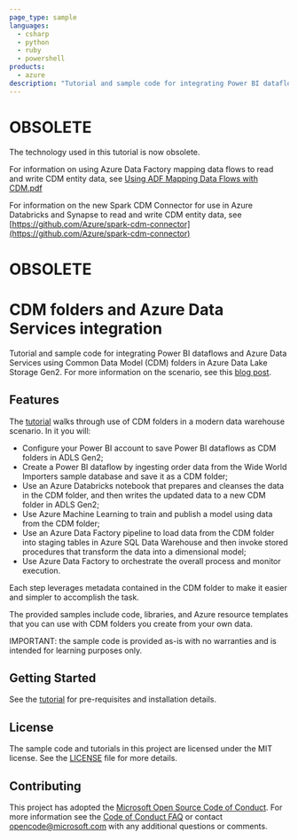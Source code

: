```yaml
---
page_type: sample
languages:
  - csharp
  - python
  - ruby
  - powershell
products:
  - azure
description: "Tutorial and sample code for integrating Power BI dataflows and Azure Data Services using Common Data Model folders in Azure Data Lake."
---
```


# OBSOLETE

The technology used in this tutorial is now obsolete.  

For information on using Azure Data Factory mapping data flows to read and write CDM entity data, see [Using ADF Mapping Data Flows with CDM.pdf](https://github.com/Azure-Samples/cdm-azure-data-services-integration/blob/master/Using%20ADF%20Mapping%20Data%20Flows%20with%20CDM.pdf)

For information on the new Spark CDM Connector for use in Azure Databricks and Synapse to read and write CDM entity data, see [https://github.com/Azure/spark-cdm-connector](https://github.com/Azure/spark-cdm-connector)

# OBSOLETE

# CDM folders and Azure Data Services integration

Tutorial and sample code for integrating Power BI dataflows and Azure Data Services using Common Data Model (CDM) folders in Azure Data Lake Storage Gen2.  For more information on the scenario, see this [blog post](https://azure.microsoft.com/en-us/blog/power-bi-and-azure-data-services-dismantle-data-silos-and-unlock-insights).

## Features

The [tutorial](https://github.com/Azure-Samples/cdm-azure-data-services-integration/blob/master/Tutorial/CDM-Azure-Data-Services-Integration-Tutorial.md) walks through use of CDM folders in a modern data warehouse scenario.  In it you will:
- Configure your Power BI account to save Power BI dataflows as CDM folders in ADLS Gen2;  
- Create a Power BI dataflow by ingesting order data from the Wide World Importers sample database and save it as a CDM folder;
- Use an Azure Databricks notebook that prepares and cleanses the data in the CDM folder, and then writes the updated data to a new CDM folder in ADLS Gen2;
- Use Azure Machine Learning to train and publish a model using data from the CDM folder;
- Use an Azure Data Factory pipeline to load data from the CDM folder into staging tables in Azure SQL Data Warehouse and then invoke stored procedures that transform the data into a dimensional model;
- Use Azure Data Factory to orchestrate the overall process and monitor execution.

Each step leverages metadata contained in the CDM folder to make it easier and simpler to accomplish the task.  

The provided samples include code, libraries, and Azure resource templates that you can use with CDM folders you create from your own data.

IMPORTANT: the sample code is provided as-is with no warranties and is intended for learning purposes only.

## Getting Started

See the [tutorial](https://github.com/Azure-Samples/cdm-azure-data-services-integration/blob/master/Tutorial/CDM-Azure-Data-Services-Integration-Tutorial.md) for pre-requisites and installation details.

## License
The sample code and tutorials in this project are licensed under the MIT license. See the [LICENSE](https://github.com/Azure-Samples/cdm-azure-data-services-integration/blob/master/LICENSE.md) file for more details.

## Contributing

This project has adopted the [Microsoft Open Source Code of Conduct](https://opensource.microsoft.com/codeofconduct/). For more information see the [Code of Conduct FAQ](https://opensource.microsoft.com/codeofconduct/faq/) or contact [opencode@microsoft.com](mailto:opencode@microsoft.com) with any additional questions or comments.
